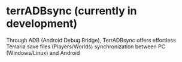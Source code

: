 # terrADBsync (currently in development)
 Through ADB (Android Debug Bridge), TerrADBsync offers effortless Terraria save files (Players/Worlds) synchronization between PC (Windows/Linux) and Android 

